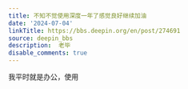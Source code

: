```yaml
---
title: 不知不觉使用深度一年了感觉良好继续加油
date: '2024-07-04'
linkTitle: https://bbs.deepin.org/en/post/274691
source: deepin_bbs
description:  老毕 
disable_comments: true
---
```

我平时就是办公，使用
